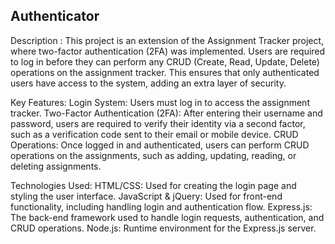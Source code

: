 ## Authenticator
Description : This project is an extension of the Assignment Tracker project, where two-factor authentication (2FA) was implemented. Users are required to log in before they can perform any CRUD (Create, Read, Update, Delete) operations on the assignment tracker. This ensures that only authenticated users have access to the system, adding an extra layer of security.

Key Features:
Login System: Users must log in to access the assignment tracker.
Two-Factor Authentication (2FA): After entering their username and password, users are required to verify their identity via a second factor, such as a verification code sent to their email or mobile device.
CRUD Operations: Once logged in and authenticated, users can perform CRUD operations on the assignments, such as adding, updating, reading, or deleting assignments.

Technologies Used:
HTML/CSS: Used for creating the login page and styling the user interface.
JavaScript & jQuery: Used for front-end functionality, including handling login and authentication flow.
Express.js: The back-end framework used to handle login requests, authentication, and CRUD operations.
Node.js: Runtime environment for the Express.js server. 
